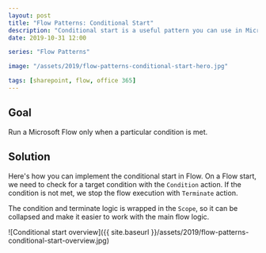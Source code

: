 ```yaml
---
layout: post
title: "Flow Patterns: Conditional Start"
description: "Conditional start is a useful pattern you can use in Microsoft Flow. It allows to start the main flow logic only on a particular condition."
date: 2019-10-31 12:00

series: "Flow Patterns"

image: "/assets/2019/flow-patterns-conditional-start-hero.jpg"

tags: [sharepoint, flow, office 365]
---
```


## Goal

Run a Microsoft Flow only when a particular condition is met.

## Solution

Here's how you can implement the conditional start in Flow. On a Flow start, we need to check for a target condition with the `Condition` action. If the condition is not met, we stop the flow execution with `Terminate` action.

The condition and terminate logic is wrapped in the `Scope`, so it can be collapsed and make it easier to work with the main flow logic.

![Conditional start overview]({{ site.baseurl }}/assets/2019/flow-patterns-conditional-start-overview.jpg)
